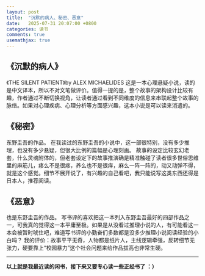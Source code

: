 ```yaml
---
layout: post
title:  "沉默的病人、秘密、恶意"
date:   2025-07-31 20:07:00 +0800
categories: 读书
comments: true
usemathjax: true
---
```


## 《沉默的病人》

《THE SILENT PATIENT》by ALEX MICHAELIDES
这是一本心理悬疑小说，读的是中文译本，所以不对文笔做评价。值得一提的是，整个故事的架构设计比较有趣，作者通过不断切换视角，让读者通过看到不同维度的信息来串联起整个故事的脉络。如果对心理疾病、心理分析等方面感兴趣，这本小说是可以读来消遣的。


## 《秘密》

东野圭吾的作品。
在我读过的东野圭吾的小说中，这一部很特别，没有多少推理，也没有多少悬疑，但很大比例的篇幅是心理刻画。
故事的设定比较玄幻老套，什么灵魂附体的，但老套设定下的故事推演确是精准触碰了读者很多世俗思维里的麻筋儿，疼么不是很疼，养么也不是很痒，麻么一阵一阵的，动又动弹不得，就是这个感觉。细节不展开说了，有兴趣的自己看吧，我只能说写这类东西还得是日本人，推荐阅读。


## 《恶意》

也是东野圭吾的作品。
写书评的喜欢把这一本列入东野圭吾最好的四部作品之一，可我真的觉得这一本平庸至极。如果是从没看过推理小说的人，有可能看这一本会被暂时唬住吧，难道写书评的小勤奋们多数都是没多少推理小说阅读经验的小白吗？
我的评价：故事平平无奇，人物都是纸片人，主线逻辑牵强，反转细节无张力，硬要靠上“校园暴力”这个社会问题来给作品拔高也非常生硬。



<hr>


**以上就是我最近读的闲书，接下来又要专心读一些正经书了  ：）**
